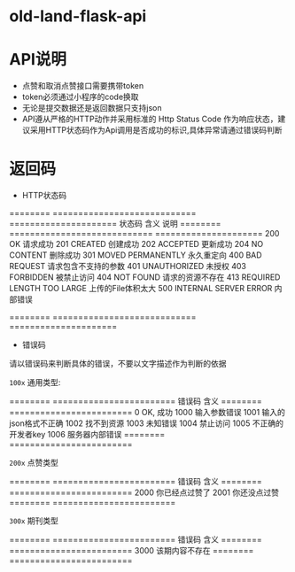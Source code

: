 # old-land-flask-api
# API说明
* 点赞和取消点赞接口需要携带token
* token必须通过小程序的code换取
* 无论是提交数据还是返回数据只支持json
* API遵从严格的HTTP动作并采用标准的 Http Status Code 作为响应状态，建议采用HTTP状态码作为Api调用是否成功的标识,具体异常请通过错误码判断

# 返回码
 - HTTP状态码
  
========   ============================  =====================
状态码             含义                  说明
========   ============================  =====================
200         OK                              请求成功
201         CREATED                         创建成功
202         ACCEPTED                        更新成功
204         NO CONTENT                      删除成功
301         MOVED PERMANENTLY               永久重定向
400         BAD REQUEST                     请求包含不支持的参数
401         UNAUTHORIZED                    未授权
403         FORBIDDEN                       被禁止访问
404         NOT FOUND                       请求的资源不存在
413         REQUIRED LENGTH TOO LARGE       上传的File体积太大
500         INTERNAL SERVER ERROR           内部错误

========   ============================  =====================

- 错误码

请以错误码来判断具体的错误，不要以文字描述作为判断的依据

`100x` 通用类型:

========   ========================
错误码            含义
========   ========================
0           OK, 成功
1000        输入参数错误
1001        输入的json格式不正确
1002        找不到资源
1003       	未知错误
1004        禁止访问
1005        不正确的开发者key
1006        服务器内部错误
========   ========================

`200x` 点赞类型

========   ========================
错误码            含义
========   ========================
2000        你已经点过赞了
2001		你还没点过赞
========   ========================

`300x` 期刊类型

========   ========================
错误码            含义
========   ========================
3000        该期内容不存在
========   ========================

